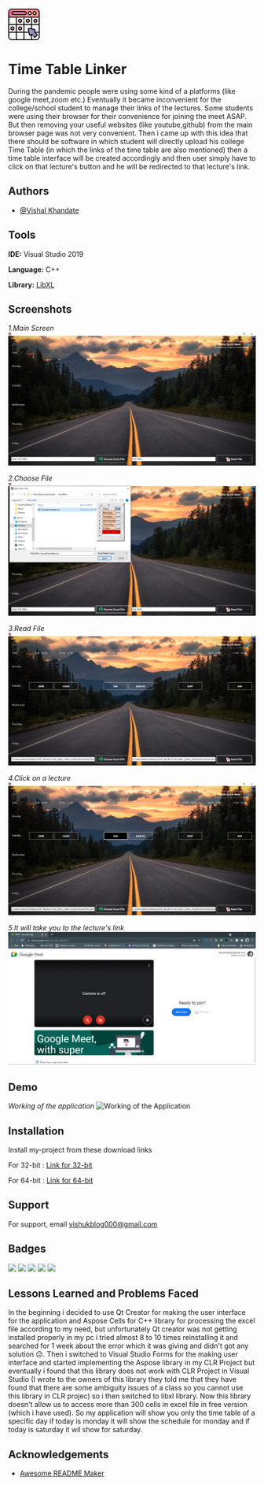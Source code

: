 ![Logo](https://raw.githubusercontent.com/vkinsane/Time-Table-Linker-SDP-SY-SEM2/master/Assets/timetable_64px.png)

# Time Table Linker

During the pandemic people were using some kind of a platforms (like google meet,zoom etc.)
Eventually it became inconvenient for the college/school student to manage their links of the lectures.
Some students were using their browser for their convenience for joining the meet ASAP.
But then removing your useful websites (like youtube,github) from the main browser page was not very convenient.
Then i came up with this idea that there should be software in which student will directly upload his college Time Table (in which the links of the time table are also mentioned) then a time table interface will be created accordingly
and then user simply have to click on that lecture's button and he will be redirected to that lecture's link.

## Authors

- [@Vishal Khandate](https://github.com/vkinsane)

## Tools

**IDE:** Visual Studio 2019

**Language:** C++

**Library:** [LibXL](https://www.libxl.com/)

## Screenshots

_1.Main Screen_
![Main Screen](https://raw.githubusercontent.com/vkinsane/Time-Table-Linker-SDP-SY-SEM2/master/Assets/AppWorking/MainScreen.PNG)

_2.Choose File_
![Choose File](https://raw.githubusercontent.com/vkinsane/Time-Table-Linker-SDP-SY-SEM2/master/Assets/AppWorking/ChooseFile.PNG)

_3.Read File_
![Read File](https://raw.githubusercontent.com/vkinsane/Time-Table-Linker-SDP-SY-SEM2/master/Assets/AppWorking/ReadFile.PNG)

_4.Click on a lecture_
![Choose Lecture](https://raw.githubusercontent.com/vkinsane/Time-Table-Linker-SDP-SY-SEM2/master/Assets/AppWorking/ChooseLecture.png)

_5.It will take you to the lecture's link_
![Redirects to Lecture's Link](https://raw.githubusercontent.com/vkinsane/Time-Table-Linker-SDP-SY-SEM2/master/Assets/AppWorking/ToLectLink.PNG)

## Demo

_Working of the application_
![Working of the Application](https://github.com/vkinsane/Time-Table-Linker-SDP-SY-SEM2/blob/master/Assets/AppWorking/TimeTableLinker1.5x.gif)

## Installation

Install my-project from these download links

For 32-bit : [Link for 32-bit](https://drive.google.com/uc?id=1hxsgA5wGAeQbytD1UCYd0a0vRW9H1MRd&export=download)

For 64-bit : [Link for 64-bit](https://drive.google.com/uc?id=1_T2F2EYzMxb3h-EjJ_Jt8cHYB_EZHh7a&export=download)

## Support

For support, email vishukblog000@gmail.com

## Badges

![](https://img.shields.io/badge/-college%20project-brightgreen)
![](https://img.shields.io/badge/-innovative-blue)
![](https://img.shields.io/badge/-software-orange)
![](https://img.shields.io/badge/-development-lightgrey)
![](https://img.shields.io/badge/-C%2B%2B-blue)

## Lessons Learned and Problems Faced

In the beginning i decided to use Qt Creator for making the user interface for the application and Aspose Cells for C++ library for processing the excel file according to my need, but unfortunately Qt creator was not getting installed properly in my pc i tried almost 8 to 10 times reinstalling it and searched for 1 week about the error which it was giving and didn't got any solution 😔.
Then i switched to Visual Studio Forms for the making user interface and started implementing the Aspose library in my CLR Project but eventually i found that this library does not work with CLR Project in Visual Studio (I wrote to the owners of this library they told me that they have found that there are some ambiguity issues of a class so you cannot use this library in CLR projec) so i then switched to libxl library.
Now this library doesn't allow us to access more than 300 cells in excel file in free version (which i have used).
So my application will show you only the time table of a specific day if today is monday it will show the schedule for monday and if today is saturday it wil show for saturday.

## Acknowledgements

- [Awesome README Maker](https://readme.so/editor)
